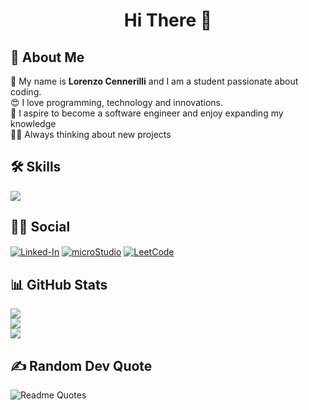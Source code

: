 <h1 align="center">Hi There 👋</h1>

<h2>💫 About Me</h2>
👋 My name is <b>Lorenzo Cennerilli</b> and I am a student passionate about coding.<br>
😍 I love programming, technology and innovations.<br>
📖 I aspire to become a software engineer and enjoy expanding my knowledge<br>
👨‍💻 Always thinking about new projects

<h2>🛠 Skills</h2>
<a href="https://skillicons.dev">
    <img src="https://skillicons.dev/icons?i=python,cpp,html,css,java,js,git,github,vscode,visualstudio" />
</a>

<h2>🤝🏻 Social</h2>
<a href="https://www.linkedin.com/in/lorenzo-cennerilli-a786a2290/" target="blank"><img align="center" src="https://img.shields.io/badge/Linked-In-1DA1F2?style=flat&logo=Linked-in&logoColor=white" alt="Linked-In"/></a>
<a href="https://microstudio.io/lollocenne/" target="blank"><img align="center" src="https://img.shields.io/badge/micro-Studio-1DA1F2" alt="microStudio"/></a>
<a href="https://leetcode.com/u/LolloCenne/" target="blank"><img align="center" src="https://img.shields.io/badge/Leet-Code-1DA1F2" alt="LeetCode"/></a>

## 📊 GitHub Stats
![](https://github-readme-stats.vercel.app/api?username=lollocenne&theme=codeSTACKr&hide_border=false&include_all_commits=false&count_private=false)<br/>
![](https://github-readme-streak-stats.herokuapp.com/?user=lollocenne&theme=codeSTACKr&hide_border=false)<br/>
![](https://github-readme-stats.vercel.app/api/top-langs/?username=lollocenne&theme=codeSTACKr&hide_border=false&include_all_commits=false&count_private=false&layout=compact)

## ✍️ Random Dev Quote
![Readme Quotes](https://quotes-github-readme.vercel.app/api?type=horizontal&theme=algolia)

<!--
**lollocenne/lollocenne** is a ✨ _special_ ✨ repository because its `README.md` (this file) appears on your GitHub profile.

Here are some ideas to get you started:

- 🔭 I’m currently working on ...
- 🌱 I’m currently learning ...
- 👯 I’m looking to collaborate on ...
- 🤔 I’m looking for help with ...
- 💬 Ask me about ...
- 📫 How to reach me: ...
- 😄 Pronouns: ...
- ⚡ Fun fact: ...
-->
